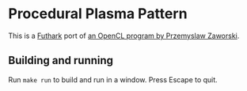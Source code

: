 # Procedural Plasma Pattern

This is a [Futhark](https://futhark-lang.org) port of [an OpenCL
program by Przemyslaw
Zaworski](https://github.com/przemyslawzaworski/CPP-Programming/blob/master/OpenCL/plasma.cl).

## Building and running

Run `make run` to build and run in a window.  Press Escape to quit.
